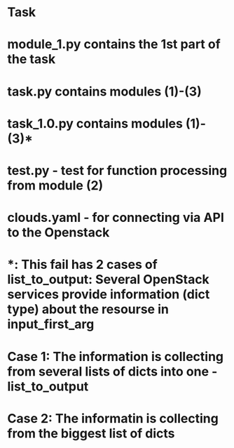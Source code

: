 # Task
# module_1.py contains the 1st part of the task
# task.py contains modules (1)-(3)
# task_1.0.py contains modules (1)-(3)*
# test.py - test for function processing from module (2)
# clouds.yaml - for connecting via API to the Openstack

# *: This fail has 2 cases of list_to_output: Several OpenStack services provide information (dict type) about the resourse in input_first_arg 
# Case 1: The information is collecting from several lists of dicts into one - list_to_output
# Case 2: The informatin is collecting from the biggest list of dicts
